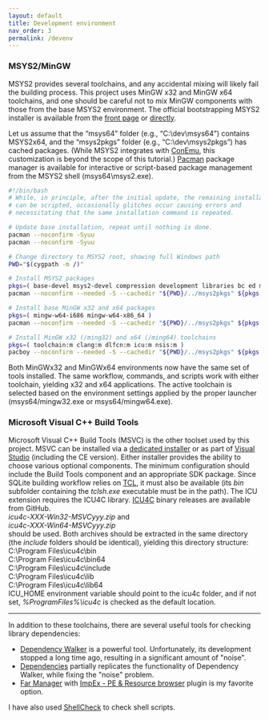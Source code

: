```yaml
---
layout: default
title: Development environment
nav_order: 3
permalink: /devenv
---
```


### MSYS2/MinGW

MSYS2 provides several toolchains, and any accidental mixing will likely fail the building process. This project uses MinGW x32 and MinGW x64 toolchains, and one should be careful not to mix MinGW components with those from the base MSYS2 environment. The official bootstrapping MSYS2 installer is available from the [front page][MSYS2] or [directly][MSYS2 Setup x64].

Let us assume that the “msys64” folder (e.g., “C:\dev\msys64”) contains MSYS2x64, and the “msys2pkgs” folder (e.g., “C:\dev\msys2pkgs”) has cached packages. (While MSYS2 integrates with [ConEmu][ConEmu], this customization is beyond the scope of this tutorial.) [Pacman][MSYS2 Pacman] package manager is available for interactive or script-based package management from the MSYS2 shell (msys64\msys2.exe).

```bash
#!/bin/bash
# While, in principle, after the initial update, the remaining installation
# can be scripted, occasionally glitches occur causing errors and
# necessitating that the same installation command is repeated.

# Update base installation, repeat until nothing is done.
pacman --noconfirm -Syuu
pacman --noconfirm -Syuu

# Change directory to MSYS2 root, showing full Windows path
PWD="$(cygpath -m /)"

# Install MSYS2 packages
pkgs=( base-devel msys2-devel compression development libraries bc ed mc pactoys )
pacman --noconfirm --needed -S --cachedir "${PWD}/../msys2pkgs" ${pkgs[@]}

# Install base MinGW x32 and x64 packages
pkgs=( mingw-w64-i686 mingw-w64-x86_64 )
pacman --noconfirm --needed -S --cachedir "${PWD}/../msys2pkgs" ${pkgs[@]}

# Install MinGW x32 (/ming32) and x64 (/ming64) toolchains
pkgs=( toolchain:m clang:m dlfcn:m icu:m nsis:m )
pacboy --noconfirm --needed -S --cachedir "${PWD}/../msys2pkgs" ${pkgs[@]}
```

Both MinGWx32 and MinGWx64 environments now have the same set of tools installed. The same workflow, commands, and scripts work with either toolchain, yielding x32 and x64 applications. The active toolchain is selected based on the environment settings applied by the proper launcher (msys64/mingw32.exe or msys64/mingw64.exe).

### Microsoft Visual C++ Build Tools

Microsoft Visual C++ Build Tools (MSVC) is the other toolset used by this project. MSVC can be installed via a [dedicated installer][MSVC] or as part of [Visual Studio][] (including the CE version). Either installer provides the ability to choose various optional components. The minimum configuration should include the Build Tools component and an appropriate SDK package. Since SQLite building workflow relies on [TCL][], it must also be available (its *bin* subfolder containing the *tclsh.exe* executable must be in the path). The ICU extension requires the ICU4C library. [ICU4C][] binary releases are available from GitHub.  
*icu4c-XXX-Win32-MSVCyyy.zip* and  
*icu4c-XXX-Win64-MSVCyyy.zip*  
should be used. Both archives should be extracted in the same directory (the *include* folders should be identical), yielding this directory structure:  
C:\Program Files\icu4c\bin  
C:\Program Files\icu4c\bin64  
C:\Program Files\icu4c\include  
C:\Program Files\icu4c\lib  
C:\Program Files\icu4c\lib64  
ICU_HOME environment variable should point to the icu4c folder, and if not set, *%ProgramFiles%\icu4c* is checked as the default location.

---

In addition to these toolchains, there are several useful tools for checking library dependencies:

- [Dependency Walker] is a powerful tool. Unfortunately, its development stopped a long time ago, resulting in a significant amount of "noise".
- [Dependencies] partially replicates the functionality of Dependency Walker, while fixing the "noise" problem.
- [Far Manager] with [ImpEx - PE & Resource browser] plugin is my favorite option.

I have also used [ShellCheck] to check shell scripts.


<!--
### References
-->

[MSYS2]: https://msys2.org
[MSYS2 Groups]: https://packages.msys2.org/group
[MSYS2 Setup x64]: https://repo.msys2.org/distrib/msys2-x86_64-latest.exe
[MSYS2 Pacman]: https://www.msys2.org/docs/package-management
[ConEmu]: https://conemu.github.io/en/CygwinMsysConnector.html

[TCL]: https://wiki.tcl-lang.org/page/Binary+Distributions
[MSVC]: https://go.microsoft.com/fwlink/?LinkId=691126
[Visual Studio]: https://visualstudio.microsoft.com/downloads
[ICU4C]: https://github.com/unicode-org/icu/releases/

[Dependency Walker]: https://dependencywalker.com
[Dependencies]: https://github.com/lucasg/Dependencies
[Far Manager]: https://farmanager.com/index.php?l=en
[ImpEx - PE & Resource browser]: https://plugring.farmanager.com/plugin.php?pid=790&l=en
[ShellCheck]: https://shellcheck.net
